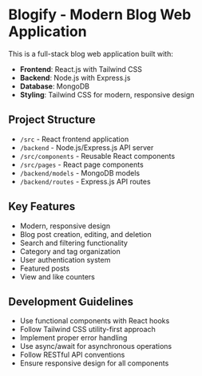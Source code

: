 <!-- Use this file to provide workspace-specific custom instructions to Copilot. For more details, visit https://code.visualstudio.com/docs/copilot/copilot-customization#_use-a-githubcopilotinstructionsmd-file -->

# Blogify - Modern Blog Web Application

This is a full-stack blog web application built with:
- **Frontend**: React.js with Tailwind CSS
- **Backend**: Node.js with Express.js
- **Database**: MongoDB
- **Styling**: Tailwind CSS for modern, responsive design

## Project Structure
- `/src` - React frontend application
- `/backend` - Node.js/Express.js API server
- `/src/components` - Reusable React components
- `/src/pages` - React page components
- `/backend/models` - MongoDB models
- `/backend/routes` - Express.js API routes

## Key Features
- Modern, responsive design
- Blog post creation, editing, and deletion
- Search and filtering functionality
- Category and tag organization
- User authentication system
- Featured posts
- View and like counters

## Development Guidelines
- Use functional components with React hooks
- Follow Tailwind CSS utility-first approach
- Implement proper error handling
- Use async/await for asynchronous operations
- Follow RESTful API conventions
- Ensure responsive design for all components
